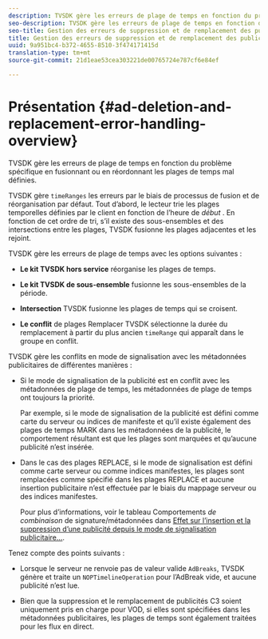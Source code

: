 ```yaml
---
description: TVSDK gère les erreurs de plage de temps en fonction du problème spécifique en fusionnant ou en réordonnant les plages de temps mal définies.
seo-description: TVSDK gère les erreurs de plage de temps en fonction du problème spécifique en fusionnant ou en réordonnant les plages de temps mal définies.
seo-title: Gestion des erreurs de suppression et de remplacement des publicités
title: Gestion des erreurs de suppression et de remplacement des publicités
uuid: 9a951bc4-b372-4655-8510-3f474171415d
translation-type: tm+mt
source-git-commit: 21d1eae53cea303221de00765724e787cf6e84ef

---
```



# Présentation {#ad-deletion-and-replacement-error-handling-overview}

TVSDK gère les erreurs de plage de temps en fonction du problème spécifique en fusionnant ou en réordonnant les plages de temps mal définies.

TVSDK gère `timeRanges` les erreurs par le biais de processus de fusion et de réorganisation par défaut. Tout d’abord, le lecteur trie les plages temporelles définies par le client en fonction de l’heure de *début* . En fonction de cet ordre de tri, s’il existe des sous-ensembles et des intersections entre les plages, TVSDK fusionne les plages adjacentes et les rejoint.

TVSDK gère les erreurs de plage de temps avec les options suivantes :

* **Le kit TVSDK hors service** réorganise les plages de temps.

* **Le kit TVSDK de sous-ensemble** fusionne les sous-ensembles de la période.

* **Intersection** TVSDK fusionne les plages de temps qui se croisent.

* **Le conflit** de plages Remplacer TVSDK sélectionne la durée du remplacement à partir du plus ancien `timeRange` qui apparaît dans le groupe en conflit.

TVSDK gère les conflits en mode de signalisation avec les métadonnées publicitaires de différentes manières :

* Si le mode de signalisation de la publicité est en conflit avec les métadonnées de plage de temps, les métadonnées de plage de temps ont toujours la priorité.

   Par exemple, si le mode de signalisation de la publicité est défini comme carte du serveur ou indices de manifeste et qu’il existe également des plages de temps MARK dans les métadonnées de la publicité, le comportement résultant est que les plages sont marquées et qu’aucune publicité n’est insérée.
* Dans le cas des plages REPLACE, si le mode de signalisation est défini comme carte serveur ou comme indices manifestes, les plages sont remplacées comme spécifié dans les plages REPLACE et aucune insertion publicitaire n’est effectuée par le biais du mappage serveur ou des indices manifestes.

   Pour plus d’informations, voir le tableau Comportements *de combinaison* de signature/métadonnées dans [Effet sur l’insertion et la suppression d’une publicité depuis le mode de signalisation publicitaire...](../../../../tvsdk-2.7-for-android/ad-insertion/delete-replace-content-vod/c-psdk-android-2.7-signaling-mode-metadata-combos-android.md#c_psdk_signaling-mode-metadata-combos-android).

Tenez compte des points suivants :

* Lorsque le serveur ne renvoie pas de valeur valide `AdBreaks`, TVSDK génère et traite un `NOPTimelineOperation` pour l’AdBreak vide, et aucune publicité n’est lue.

* Bien que la suppression et le remplacement de publicités C3 soient uniquement pris en charge pour VOD, si elles sont spécifiées dans les métadonnées publicitaires, les plages de temps sont également traitées pour les flux en direct.

